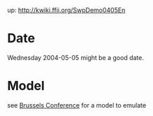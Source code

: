 up: <http://kwiki.ffii.org/SwpDemo0405En>

# Date

Wednesday 2004-05-05 might be a good date.

# Model

see [Brussels
Conference](http://plone.ffii.org/events/2004/bxl04/ "wikilink") for a
model to emulate
